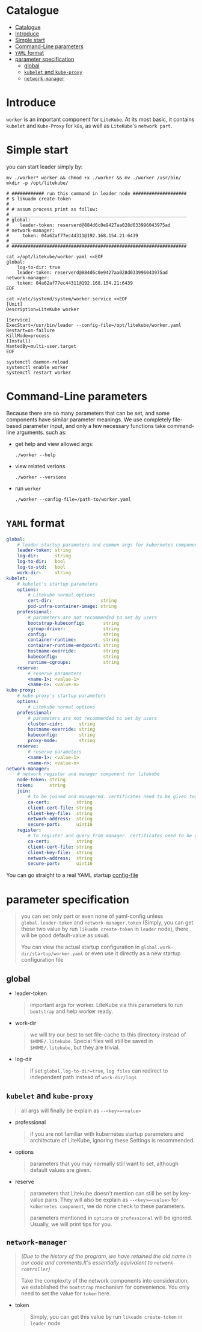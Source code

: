 # Catalogue

- [Catalogue](#catalogue)
- [Introduce](#introduce)
- [Simple start](#simple-start)
- [Command-Line parameters](#command-line-parameters)
- [`YAML` format](#yaml-format)
- [parameter specification](#parameter-specification)
  - [global](#global)
  - [`kubelet` and `kube-proxy`](#kubelet-and-kube-proxy)
  - [`network-manager`](#network-manager)
# Introduce

`worker` is an important component for `LiteKube`. At its most basic, it contains `kubelet` and `Kube-Proxy` for `k8s`, as well as `LiteKube`'s `network part`. 

# Simple start

you can start leader simply by:

```shell
mv ./worker* worker && chmod +x ./worker && mv ./worker /usr/bin/
mkdir -p /opt/litekube/

# ############ run this command in leader node ####################
# $ likuadm create-token
# 
# # assum process print as follow:
# _________________________________________________________________
# global:
#    leader-token: reserverd@884d6c0e9427aa028d033996043975ad
# network-manager:
#     token: 04a62af77ec44311@192.168.154.21:6439
# _________________________________________________________________
# #################################################################

cat >/opt/litekube/worker.yaml <<EOF
global:
    log-to-dir: true
    leader-token: reserverd@884d6c0e9427aa028d033996043975ad
network-manager:
    token: 04a62af77ec44311@192.168.154.21:6439
EOF

cat >/etc/systemd/system/worker.service <<EOF
[Unit]
Description=LiteKube worker

[Service]
ExecStart=/usr/bin/leader --config-file=/opt/litekube/worker.yaml
Restart=on-failure
KillMode=process
[Install]
WantedBy=multi-user.target
EOF

systemctl daemon-reload
systemctl enable worker
systemctl restart worker
```

# Command-Line parameters

Because there are so many parameters that can be set, and some components have similar parameter meanings. We use completely file-based parameter input, and only a few necessary functions take command-line arguments. such as:

- get help and view allowed args:

    ```shell
    ./worker --help
    ```

- view related verions

    ```shell
    ./worker --versions
    ```

- run `worker`

    ```shell
    ./worker --config-file=/path-to/worker.yaml
    ```

# `YAML` format

```yaml
global:
    # leader startup parameters and common args for kubernetes components
    leader-token: string
    log-dir:      string
    log-to-dir:   bool  
    log-to-std:   bool  
    work-dir:     string
kubelet:
    # kubelet's startup parameters
    options:
        # Litekube normal options
        cert-dir:                  string
        pod-infra-container-image: string
    professional:
        # parameters are not recommended to set by users
        bootstrap-kubeconfig:       string
        cgroup-driver:              string
        config:                     string
        container-runtime:          string
        container-runtime-endpoint: string
        hostname-override:          string
        kubeconfig:                 string
        runtime-cgroups:            string
    reserve:
        # reserve parameters
        <name-1>: <value-1>
        <name-n>: <value-n>
kube-proxy:
    # kube-proxy's startup parameters
    options:
        # Litekube normal options
    professional:
        # parameters are not recommended to set by users
        cluster-cidr:      string
        hostname-override: string
        kubeconfig:        string
        proxy-mode:        string
    reserve:
        # reserve parameters
        <name-1>: <value-1>
        <name-n>: <value-n>
network-manager:
    # network register and manager component for litekube
    node-token: string
    token:      string
    join:
        # to be joined and managered. certificates need to be given together with --node-token
        ca-cert:          string
        client-cert-file: string
        client-key-file:  string
        network-address:  string
        secure-port:      uint16
    register:
        # to register and query from manager. certificates need to be given together with --node-token. Or you can only 
        ca-cert:          string
        client-cert-file: string
        client-key-file:  string
        network-address:  string
        secure-port:      uint16
```

You can go straight to a real YAML startup [config-file](../examples/worker.yaml)

# parameter specification
> you can set only part or even none of yaml-config unless `global.leader-token` and `network-manager.token` (Simply, you can get these two value by run `likuadm create-token` in `leader` node), there will be good default-value as usual. 
>
> You can view the actual startup configuration in `global.work-dir/startup/worker.yaml` or even use it directly as a new startup configuration file
## global
- leader-token
  > important args for worker. LiteKube via this parameters
   to run `bootstrap` and help worker ready.
- work-dir
  > we will try our best to set file-cache to this directory instead of `$HOME/.litekube`. Special files will still be saved in `$HOME/.litekube`, but they are  trivial.
- log-dir
  > if set `global.log-to-dir=true`, `log files` can redirect to independent path instead of `work-dir/logs`
## `kubelet` and `kube-proxy`
> all args will finally be explain as `--<key>=<value>`
- professional
  > if you are not familiar with kubernetes startup parameters and architecture of LiteKube, ignoring these Settings is recommended.
- options
  > parameters that you may normally still want to set, although default values are given.
- reserve
  > parameters that Litekube doesn't mention can still be set by key-value pairs. They will also be explain as `--<key>=<value>` for `kubernetes component`, we do none check to these parameters.
  > 
  > parameters mentioned in `options` or `professional` will be ignored. Usually, we will print tips for you.

## `network-manager`
> *(Due to the history of the program, we have retained the old name in our code and comments.It's essentially equivalent to `network-controller`)*
> 
> Take the complexity of the network components into consideration, we established the `bootstrap` mechanism for convenience. You only need to set the value for `token` here.
- token
  > Simply, you can get this value by run `likuadm create-token` in `leader` node
